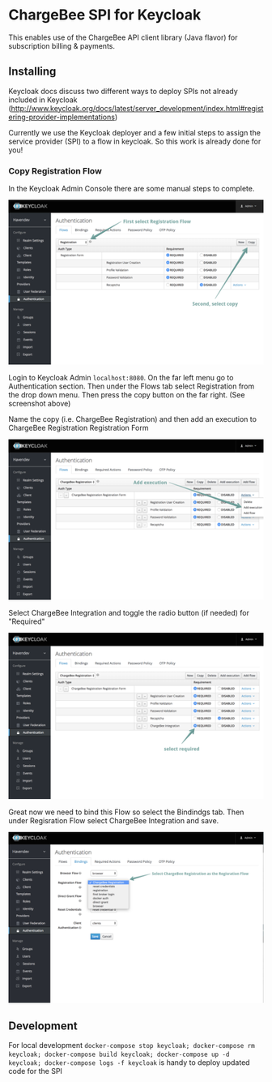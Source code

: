 # ChargeBee SPI for Keycloak

This enables use of the ChargeBee API client library (Java flavor) for subscription billing & payments.

## Installing
Keycloak docs discuss two different ways to deploy SPIs not already included in Keycloak (http://www.keycloak.org/docs/latest/server_development/index.html#registering-provider-implementations)

Currently we use the Keycloak deployer and a few initial steps to assign the service provider (SPI) to a flow in keycloak. So this work is already done for you!

### Copy Registration Flow

In the Keycloak Admin Console there are some manual steps to complete.

![Copy Registration Flow](./screenshots/copy-registration-flow.png)

Login to Keycloak Admin `localhost:8080`. On the far left menu go to Authentication section. Then under the Flows tab select Registration from the drop down menu. Then press the copy button on the far right. (See screenshot above)

Name the copy (i.e. ChargeBee Registration) and then add an execution to ChargeBee Registration Registration Form

![add execution](./screenshots/add-execution.png)

Select ChargeBee Integration and toggle the radio button (if needed) for "Required"

![select required](./screenshots/required.png)

Great now we need to bind this Flow so select the Bindindgs tab. Then under Regisration Flow select ChargeBee Integration and save.

![binding the flow](./screenshots/binding.png)

## Development

For local development `docker-compose stop keycloak; docker-compose rm keycloak; docker-compose build keycloak; docker-compose up -d keycloak; docker-compose logs -f keycloak` is handy to deploy updated code for the SPI 
